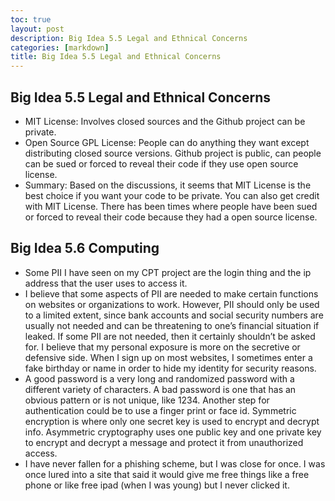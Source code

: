 ```yaml
---
toc: true
layout: post
description: Big Idea 5.5 Legal and Ethnical Concerns 
categories: [markdown]
title: Big Idea 5.5 Legal and Ethnical Concerns 
---
```


## Big Idea 5.5 Legal and Ethnical Concerns 

- MIT License: Involves closed sources and the Github project can be private.
- Open Source GPL License: People can do anything they want except distributing closed source versions. Github project is public, can people can be sued or forced to reveal their code if they use open source license.
- Summary:
Based on the discussions, it seems that MIT License is the best choice if you want your code to be private. You can also get credit with MIT License. There has been times where people have been sued or forced to reveal their code because they had a open source license.


## Big Idea 5.6 Computing

 - Some PII I have seen on my CPT project are the login thing and the ip address that the user uses to access it. 
- I believe that some aspects of PII are needed to make certain functions on websites or organizations to work. However, PII should only be used to a limited extent, since bank accounts and social security numbers are usually not needed and can be threatening to one’s financial situation if leaked. If some PII are not needed, then it certainly shouldn’t be asked for. I believe that my personal exposure is more on the secretive or defensive side. When I sign up on most websites, I sometimes enter a fake birthday or name in order to hide my identity for security reasons.
- A good password is a very long and randomized password with a different variety of characters. A bad password is one that has an obvious pattern or is not unique, like 1234. Another step for authentication could be to use a finger print or face id.
Symmetric encryption is where only one secret key is used to encrypt and decrypt info. Asymmetric cryptography uses one public key and one private key to encrypt and decrypt a message and protect it from unauthorized access.
- I have never fallen for a phishing scheme, but I was close for once. I was once lured into a site that said it would give me free things like a free phone or like free ipad (when I was young) but I never clicked it.

